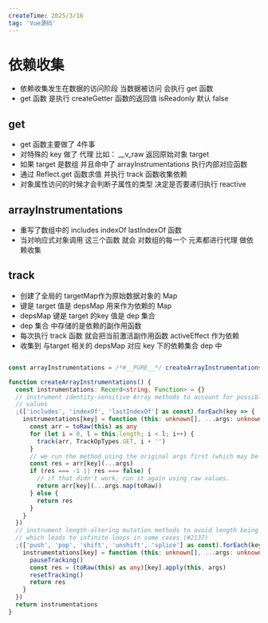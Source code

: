 ```yaml
---
createTime: 2025/3/16
tag: 'Vue源码'
---
```

# 依赖收集

* 依赖收集发生在数据的访问阶段 当数据被访问 会执行 get 函数
* get 函数 是执行 createGetter 函数的返回值  isReadonly 默认 false

## get

* get 函数主要做了 4件事
* 对特殊的 key 做了 代理  比如： __v_raw 返回原始对象 target
* 如果 target 是数组 并且命中了 arrayInstrumentations 执行内部对应函数
* 通过 Reflect.get 函数求值 并执行  track 函数收集依赖
* 对象属性访问的时候才会判断子属性的类型 决定是否要递归执行 reactive

## arrayInstrumentations

* 重写了数组中的 includes indexOf lastIndexOf 函数
* 当对响应式对象调用 这三个函数 就会 对数组的每一个 元素都进行代理 做依赖收集

## track

* 创建了全局的 targetMap作为原始数据对象的 Map
* 键是 target 值是 depsMap 用来作为依赖的 Map
* depsMap 键是 target 的key 值是 dep 集合
* dep 集合 中存储的是依赖的副作用函数
* 每次执行  track 函数 就会把当前激活副作用函数 activeEffect 作为依赖
* 收集到 与target 相关的 depsMap 对应 key 下的依赖集合 dep 中

```ts

const arrayInstrumentations = /*#__PURE__*/ createArrayInstrumentations()

function createArrayInstrumentations() {
  const instrumentations: Record<string, Function> = {}
  // instrument identity-sensitive Array methods to account for possible reactive
  // values
  ;(['includes', 'indexOf', 'lastIndexOf'] as const).forEach(key => {
    instrumentations[key] = function (this: unknown[], ...args: unknown[]) {
      const arr = toRaw(this) as any
      for (let i = 0, l = this.length; i < l; i++) {
        track(arr, TrackOpTypes.GET, i + '')
      }
      // we run the method using the original args first (which may be reactive)
      const res = arr[key](...args)
      if (res === -1 || res === false) {
        // if that didn't work, run it again using raw values.
        return arr[key](...args.map(toRaw))
      } else {
        return res
      }
    }
  })
  // instrument length-altering mutation methods to avoid length being tracked
  // which leads to infinite loops in some cases (#2137)
  ;(['push', 'pop', 'shift', 'unshift', 'splice'] as const).forEach(key => {
    instrumentations[key] = function (this: unknown[], ...args: unknown[]) {
      pauseTracking()
      const res = (toRaw(this) as any)[key].apply(this, args)
      resetTracking()
      return res
    }
  })
  return instrumentations
}
```
